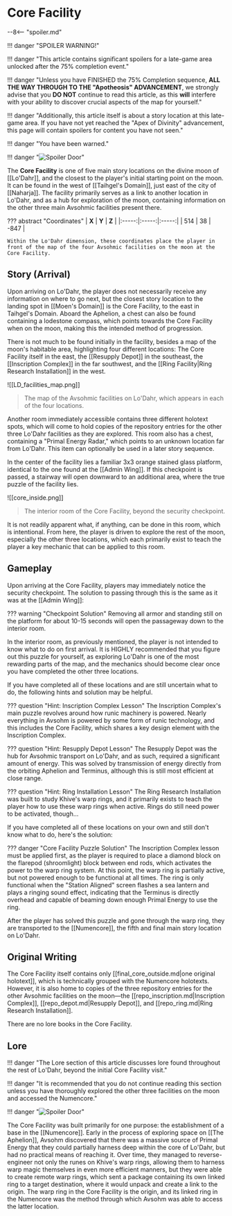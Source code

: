 # Core Facility

--8<-- "spoiler.md"

!!! danger "SPOILER WARNING!"

!!! danger "This article contains significant spoilers for a late-game area unlocked after the 75% completion event."

!!! danger "Unless you have FINISHED the 75% Completion sequence, **ALL THE WAY THROUGH TO THE "Apotheosis" ADVANCEMENT**, we strongly advise that you **DO NOT** continue to read this article, as this **will** interfere with your ability to discover crucial aspects of the map for yourself."

!!! danger "Additionally, this article itself is about a story location at this late-game area. If you have not yet reached the "Apex of Divinity" advancement, this page will contain spoilers for content you have not seen."

!!! danger "You have been warned."

!!! danger "![Spoiler Door](/assets/img/spoiler_door.png)"

The **Core Facility** is one of five main story locations on the divine moon of [[Lo'Dahr]], and the closest to the player's initial starting point on the moon. It can be found in the west of [[Taihgel's Domain]], just east of the city of [[Naharja]]. The facility primarily serves as a link to another location in Lo'Dahr, and as a hub for exploration of the moon, containing information on the other three main Avsohmic facilities present there.

??? abstract "Coordinates"
    | **X** | **Y** | **Z** |
    |:-----:|:-----:|:-----:|
    | 514   |  38   | -847  |

    Within the Lo'Dahr dimension, these coordinates place the player in front of the map of the four Avsohmic facilities on the moon at the Core Facility.

## Story (Arrival)
Upon arriving on Lo'Dahr, the player does not necessarily receive any information on where to go next, but the closest story location to the landing spot in [[Moen's Domain]] is the Core Facility, to the east in Taihgel's Domain. Aboard the Aphelion, a chest can also be found containing a lodestone compass, which points towards the Core Facility when on the moon, making this the intended method of progression.

There is not much to be found initially in the facility, besides a map of the moon's habitable area, highlighting four different locations: The Core Facility itself in the east, the [[Resupply Depot]] in the southeast, the [[Inscription Complex]] in the far southwest, and the [[Ring Facility|Ring Research Installation]] in the west.

![[LD_facilities_map.png]]
> The map of the Avsohmic facilities on Lo'Dahr, which appears in each of the four locations.

Another room immediately accessible contains three different holotext spots, which will come to hold copies of the repository entries for the other three Lo'Dahr facilities as they are explored. This room also has a chest, containing a "Primal Energy Radar," which points to an unknown location far from Lo'Dahr. This item can optionally be used in a later story sequence.

In the center of the facility lies a familiar 3x3 orange stained glass platform, identical to the one found at the [[Admin Wing]]. If this checkpoint is passed, a stairway will open downward to an additional area, where the true puzzle of the facility lies. 

![[core_inside.png]]
> The interior room of the Core Facility, beyond the security checkpoint.

It is not readily apparent what, if anything, can be done in this room, which is intentional. From here, the player is driven to explore the rest of the moon, especially the other three locations, which each primarily exist to teach the player a key mechanic that can be applied to this room.

## Gameplay
Upon arriving at the Core Facility, players may immediately notice the security checkpoint. The solution to passing through this is the same as it was at the [[Admin Wing]]:

??? warning "Checkpoint Solution"
    Removing all armor and standing still on the platform for about 10-15 seconds will open the passageway down to the interior room.

In the interior room, as previously mentioned, the player is not intended to know what to do on first arrival. It is HIGHLY recommended that you figure out this puzzle for yourself, as exploring Lo'Dahr is one of the most rewarding parts of the map, and the mechanics should become clear once you have completed the other three locations.

If you have completed all of these locations and are still uncertain what to do, the following hints and solution may be helpful.

??? question "Hint: Inscription Complex Lesson"
    The Inscription Complex's main puzzle revolves around how runic machinery is powered. Nearly everything in Avsohm is powered by some form of runic technology, and this includes the Core Facility, which shares a key design element with the Inscription Complex.

??? question "Hint: Resupply Depot Lesson"
    The Resupply Depot was the hub for Avsohmic transport on Lo'Dahr, and as such, required a significant amount of energy. This was solved by transmission of energy directly from the orbiting Aphelion and Terminus, although this is still most efficient at close range.

??? question "Hint: Ring Installation Lesson"
    The Ring Research Installation was built to study Khive's warp rings, and it primarily exists to teach the player how to use these warp rings when active. Rings do still need power to be activated, though...

If you have completed all of these locations on your own and still don't know what to do, here's the solution:

??? danger "Core Facility Puzzle Solution"
    The Inscription Complex lesson must be applied first, as the player is required to place a diamond block on the flarepod (shroomlight) block between end rods, which activates the power to the warp ring system. At this point, the warp ring is partially active, but not powered enough to be functional at all times. The ring is only functional when the "Station Aligned" screen flashes a sea lantern and plays a ringing sound effect, indicating that the Terminus is directly overhead and capable of beaming down enough Primal Energy to use the ring.

After the player has solved this puzzle and gone through the warp ring, they are transported to the [[Numencore]], the fifth and final main story location on Lo'Dahr.

## Original Writing
The Core Facility itself contains only [[final_core_outside.md|one original holotext]], which is technically grouped with the Numencore holotexts. However, it is also home to copies of the three repository entries for the other Avsohmic facilities on the moon—the [[repo_inscription.md|Inscription Complex]], [[repo_depot.md|Resupply Depot]], and [[repo_ring.md|Ring Research Installation]].

There are no lore books in the Core Facility.

## Lore

!!! danger "The Lore section of this article discusses lore found throughout the rest of Lo'Dahr, beyond the initial Core Facility visit."

!!! danger "It is recommended that you do not continue reading this section unless you have thoroughly explored the other three facilities on the moon and accessed the Numencore."

!!! danger "![Spoiler Door](/assets/img/spoiler_door.png)"

The Core Facility was built primarily for one purpose: the establishment of a base in the [[Numencore]]. Early in the process of exploring space on [[The Aphelion]], Avsohm discovered that there was a massive source of Primal Energy that they could partially harness deep within the core of Lo'Dahr, but had no practical means of reaching it. Over time, they managed to reverse-engineer not only the runes on Khive's warp rings, allowing them to harness warp magic themselves in even more efficient manners, but they were able to create remote warp rings, which sent a package containing its own linked ring to a target destination, where it would unpack and create a link to the origin. The warp ring in the Core Facility is the origin, and its linked ring in the Numencore was the method through which Avsohm was able to access the latter location.
